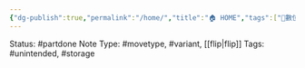 ```yaml
---
{"dg-publish":true,"permalink":"/home/","title":"🏠 HOME","tags":["📝數位工具交流beta","🎯學習歷程檔案","self_learing","gardenEntry"]}
---
```



Status: #partdone 
Note Type: #movetype, #variant, [[flip\|flip]]
Tags: #unintended, #storage 